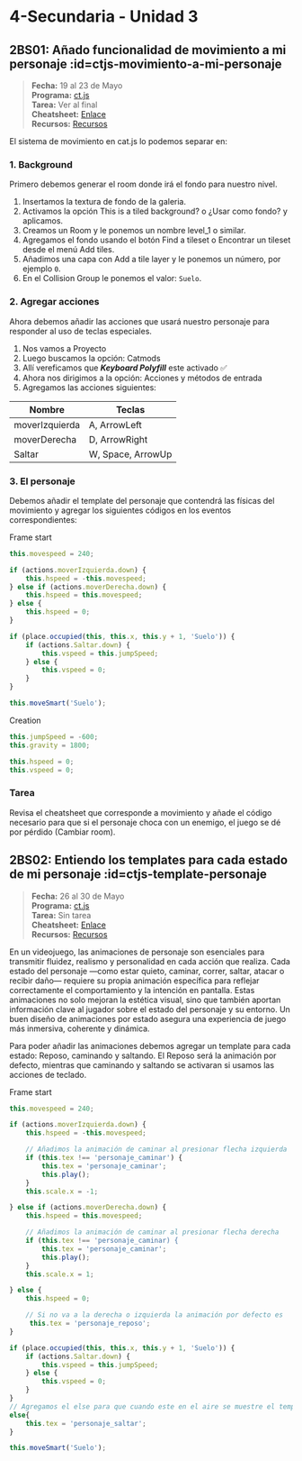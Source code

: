 # 4-Secundaria - Unidad 3

## 2BS01: Añado funcionalidad de movimiento a mi personaje :id=ctjs-movimiento-a-mi-personaje

> <i class="bi bi-calendar"></i> **Fecha:** 19 al 23 de Mayo<br><i class="bi bi-window-desktop"></i> **Programa:** [ct.js](https://ctjs.rocks/)<br><i class="bi bi-calendar-check"></i> **Tarea:** Ver al final<br><i class="bi bi-files"></i> **Cheatsheet:** [Enlace](https://comigo.itch.io/ct-cheat-sheet)<br><i class="bi bi-briefcase"></i> **Recursos:** [Recursos](https://drive.google.com/drive/folders/19UQ_kuY8V0xU3Kd8aMDtbcXS7qQDOJ98?usp=sharing)

El sistema de movimiento en cat.js lo podemos separar en:

### 1. Background

Primero debemos generar el room donde irá el fondo para nuestro nivel.

1. Insertamos la textura de fondo de la galeria.
2. Activamos la opción <span class="badge badge-secondary"> This is a tiled background?</span> o <span class="badge badge-secondary">¿Usar como fondo?</span> y aplicamos.
3. Creamos un <span class="badge badge-secondary"> Room</span> y le ponemos un nombre <span class="badge badge-secondary"> level_1</span> o similar.
4. Agregamos el fondo usando el botón <span class="badge badge-outline"><i class="bi bi-search"></i> Find a tileset</span> o <span class="badge badge-outline"><i class="bi bi-search"></i> Encontrar un tileset</span> desde el menú <span class="badge badge-outline">Add tiles</span>.
5. Añadimos una capa con <span class="badge badge-outline">Add a tile layer</span> y le ponemos un número, por ejemplo `0`.
6. En el <span class="badge badge-secondary">Collision Group</span> le ponemos el valor: `Suelo`.

### 2. Agregar acciones

Ahora debemos añadir las acciones que usará nuestro personaje para responder al uso de teclas especiales.

1. Nos vamos a <span class="badge badge-primary"><i class="bi bi-sliders2-vertical"></i> Proyecto</span>
2. Luego buscamos la opción: <span class="badge badge-outline"><i class="bi bi-share"></i> Catmods</span>
3. Allí vereficamos que ***Keyboard Polyfill*** este activado ✅
4. Ahora nos dirigimos a la opción: <span class="badge badge-outline"><i class="bi bi-cast"></i> Acciones y métodos de entrada</span>
5. Agregamos las acciones siguientes:

|**Nombre**      |**Teclas**         |
|----------------|-------------------|
| moverIzquierda | A, ArrowLeft      |
| moverDerecha   | D, ArrowRight     |
| Saltar         | W, Space, ArrowUp |


### 3. El personaje

Debemos añadir el template del personaje que contendrá las físicas del movimiento y agregar los siguientes códigos en los eventos correspondientes:

<span class="badge badge-outline"><i class="bi bi-chevron-bar-left"></i> Frame start</span>

```javascript
this.movespeed = 240; 

if (actions.moverIzquierda.down) {
    this.hspeed = -this.movespeed;
} else if (actions.moverDerecha.down) {
    this.hspeed = this.movespeed;
} else {
    this.hspeed = 0;
}

if (place.occupied(this, this.x, this.y + 1, 'Suelo')) {
    if (actions.Saltar.down) {
        this.vspeed = this.jumpSpeed;
    } else {
        this.vspeed = 0;
    }
}

this.moveSmart('Suelo');
```

<span class="badge badge-outline"><i class="bi bi-sun"></i> Creation</span>

```javascript
this.jumpSpeed = -600;
this.gravity = 1800;

this.hspeed = 0;
this.vspeed = 0;
```

### Tarea

Revisa el cheatsheet que corresponde a movimiento y añade el código necesario para que si el personaje choca con un enemigo, el juego se dé por pérdido (Cambiar room).

<div class="currentTheme">

## 2BS02: Entiendo los templates para cada estado de mi personaje :id=ctjs-template-personaje

> <i class="bi bi-calendar"></i> **Fecha:** 26 al 30 de Mayo<br><i class="bi bi-window-desktop"></i> **Programa:** [ct.js](https://ctjs.rocks/)<br><i class="bi bi-calendar-check"></i> **Tarea:** Sin tarea<br><i class="bi bi-files"></i> **Cheatsheet:** [Enlace](https://comigo.itch.io/ct-cheat-sheet)<br><i class="bi bi-briefcase"></i> **Recursos:** [Recursos](https://drive.google.com/drive/folders/19UQ_kuY8V0xU3Kd8aMDtbcXS7qQDOJ98?usp=sharing)

En un videojuego, las animaciones de personaje son esenciales para transmitir fluidez, realismo y personalidad en cada acción que realiza. Cada estado del personaje —como estar quieto, caminar, correr, saltar, atacar o recibir daño— requiere su propia animación específica para reflejar correctamente el comportamiento y la intención en pantalla. Estas animaciones no solo mejoran la estética visual, sino que también aportan información clave al jugador sobre el estado del personaje y su entorno. Un buen diseño de animaciones por estado asegura una experiencia de juego más inmersiva, coherente y dinámica.

Para poder añadir las animaciones debemos agregar un template para cada estado: Reposo, caminando y saltando. El Reposo será la animación por defecto, mientras que caminando y saltando se activaran si usamos las acciones de teclado.

<span class="badge badge-outline"><i class="bi bi-chevron-bar-left"></i> Frame start</span>

```javascript
this.movespeed = 240; 

if (actions.moverIzquierda.down) {
    this.hspeed = -this.movespeed;

    // Añadimos la animación de caminar al presionar flecha izquierda
    if (this.tex !== 'personaje_caminar') {
        this.tex = 'personaje_caminar';
        this.play();
    }
    this.scale.x = -1;

} else if (actions.moverDerecha.down) {
    this.hspeed = this.movespeed;

    // Añadimos la animación de caminar al presionar flecha derecha
    if (this.tex !== 'personaje_caminar) {
        this.tex = 'personaje_caminar';
        this.play();
    }
    this.scale.x = 1;

} else {
    this.hspeed = 0;

    // Si no va a la derecha o izquierda la animación por defecto es
     this.tex = 'personaje_reposo';
}

if (place.occupied(this, this.x, this.y + 1, 'Suelo')) {
    if (actions.Saltar.down) {
        this.vspeed = this.jumpSpeed;
    } else {
        this.vspeed = 0;
    }
}
// Agregamos el else para que cuando este en el aire se muestre el template correcto.
else{
    this.tex = 'personaje_saltar';
}

this.moveSmart('Suelo');
```

</div>
